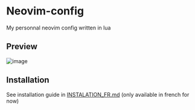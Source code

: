# Neovim-config

My personnal neovim config written in lua

## Preview

![image](https://user-images.githubusercontent.com/59796136/167271188-35bbeb2b-8bed-429d-97fb-9393b5bed050.png)

## Installation

See installation guide in [INSTALATION_FR.md](./INSTALLATION_FR.md) (only available in french for now)
